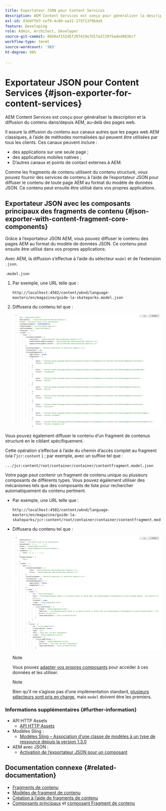 ```yaml
---
title: Exportateur JSON pour Content Services
description: AEM Content Services est conçu pour généraliser la description et la diffusion de contenu dans/à partir d’AEM à des canaux autres que des pages web. Il assure la diffusion du contenu aux canaux autres que les pages web AEM classiques, à l’aide de méthodes normalisées qui peuvent être utilisées par tous les clients.
exl-id: d3ddffb7-cef9-4c86-aa31-175f13f9b4a5
feature: Developing
role: Admin, Architect, Developer
source-git-commit: 46b0af152d5f297419e7d1fa372975aded803bc7
workflow-type: tm+mt
source-wordcount: '383'
ht-degree: 88%

---
```


# Exportateur JSON pour Content Services {#json-exporter-for-content-services}

AEM Content Services est conçu pour généraliser la description et la diffusion du contenu dans/depuis AEM, au-delà des pages web.

Il assure la diffusion du contenu aux canaux autres que les pages web AEM classiques, à l’aide de méthodes normalisées qui peuvent être utilisées par tous les clients. Ces canaux peuvent inclure :

* des applications sur une seule page ;
* des applications mobiles natives ;
* D’autres canaux et points de contact externes à AEM.

Comme les fragments de contenu utilisent du contenu structuré, vous pouvez fournir des services de contenu à l’aide de l’exportateur JSON pour diffuser le contenu de toute page AEM au format du modèle de données JSON. Ce contenu peut ensuite être utilisé dans vos propres applications.

## Exportateur JSON avec les composants principaux des fragments de contenu {#json-exporter-with-content-fragment-core-components}

Grâce à l’exportateur JSON AEM, vous pouvez diffuser le contenu des pages AEM au format du modèle de données JSON. Ce contenu peut ensuite être utilisé dans vos propres applications.

Avec AEM, la diffusion s’effectue à l’aide du sélecteur `model` et de l’extension `.json`.

`.model.json`

1. Par exemple, une URL telle que :

   ```shell
   http://localhost:4502/content/wknd/language-masters/en/magazine/guide-la-skateparks.model.json
   ```

1. Diffusera du contenu tel que :

   ![Modèle JSON du contenu WKND](assets/json-model-wknd.png)

Vous pouvez également diffuser le contenu d’un fragment de contenus structuré en le ciblant spécifiquement.

Cette opération s’effectue à l’aide du chemin d’accès complet au fragment (via l’`jcr:content` ) ; par exemple, avec un suffixe tel que :

`.../jcr:content/root/container/container/contentfragment.model.json`

Votre page peut contenir un fragment de contenu unique ou plusieurs composants de différents types. Vous pouvez également utiliser des mécanismes tels que des composants de liste pour rechercher automatiquement du contenu pertinent.

* Par exemple, une URL telle que :

  ```shell
  http://localhost:4502/content/wknd/language-masters/en/magazine/guide-la-skateparks/jcr:content/root/container/container/contentfragment.model.json
  ```

* Diffusera du contenu tel que :

  ![Modèle JSON du fragment de contenu WKND](assets/json-model-wknd-content-fragment.png)

  >[!NOTE]
  >
  >Vous pouvez [adapter vos propres composants](enabling-json-exporter.md) pour accéder à ces données et les utiliser.

  >[!NOTE]
  >
  >Bien qu’il ne s’agisse pas d’une implémentation standard, [plusieurs sélecteurs sont pris en charge](enabling-json-exporter.md#multiple-selectors), mais `model` doivent être les premiers.

### Informations supplémentaires {#further-information}

* API HTTP Assets
   * [API HTTP Assets](/help/assets/developer-reference-material-apis.md)
* Modèles Sling :
   * [Modèles Sling – Association d’une classe de modèles à un type de ressource depuis la version 1.3.0](https://sling.apache.org/documentation/bundles/models.html#associating-a-model-class-with-a-resource-type-since-130)
* AEM avec JSON :
   * [Activation de l’exportateur JSON pour un composant](enabling-json-exporter.md)

## Documentation connexe {#related-documentation}

* [Fragments de contenu](/help/sites-cloud/administering/content-fragments/overview.md)
* [Modèles de fragment de contenu](/help/sites-cloud/administering/content-fragments/managing-content-fragment-models.md)
* [Création à l’aide de fragments de contenu](/help/sites-cloud/authoring/fragments/content-fragments.md)
* [Composants principaux](https://experienceleague.adobe.com/docs/experience-manager-core-components/using/introduction.html?lang=fr) et [composant Fragment de contenu](https://experienceleague.adobe.com/docs/experience-manager-core-components/using/components/content-fragment-component.html?lang=fr)
